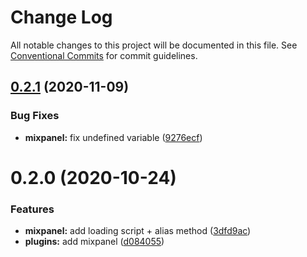 # Change Log

All notable changes to this project will be documented in this file.
See [Conventional Commits](https://conventionalcommits.org) for commit guidelines.

## [0.2.1](https://github.com/DavidWells/analytics/compare/@analytics/mixpanel@0.2.0...@analytics/mixpanel@0.2.1) (2020-11-09)


### Bug Fixes

* **mixpanel:** fix undefined variable ([9276ecf](https://github.com/DavidWells/analytics/commit/9276ecf))





# 0.2.0 (2020-10-24)


### Features

* **mixpanel:** add loading script + alias method ([3dfd9ac](https://github.com/DavidWells/analytics/commit/3dfd9ac))
* **plugins:** add mixpanel ([d084055](https://github.com/DavidWells/analytics/commit/d084055))
